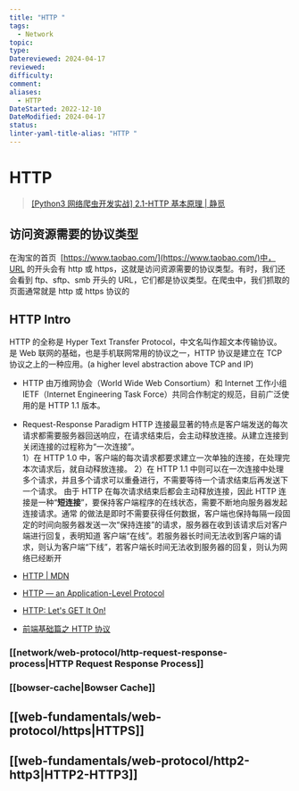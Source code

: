 ```yaml
---
title: "HTTP "
tags:
  - Network
topic: 
type: 
Datereviewed: 2024-04-17
reviewed: 
difficulty: 
comment: 
aliases:
  - HTTP
DateStarted: 2022-12-10
DateModified: 2024-04-17
status: 
linter-yaml-title-alias: "HTTP "
---
```


# HTTP

> [\[Python3 网络爬虫开发实战\] 2.1-HTTP 基本原理 | 静觅](https://cuiqingcai.com/5465.html)

## 访问资源需要的协议类型

在淘宝的首页  [https://www.taobao.com/](https://www.taobao.com/)中，URL 的开头会有 http 或 https，这就是访问资源需要的协议类型。有时，我们还会看到 ftp、sftp、smb 开头的 URL，它们都是协议类型。在爬虫中，我们抓取的页面通常就是 http 或 https 协议的

## HTTP Intro

HTTP 的全称是 Hyper Text Transfer Protocol，中文名叫作超文本传输协议。
是 Web 联网的基础，也是手机联网常用的协议之一，HTTP 协议是建立在 TCP 协议之上的一种应用。(a higher level abstraction above TCP and IP)

- HTTP 由万维网协会（World Wide Web Consortium）和 Internet 工作小组 IETF（Internet Engineering Task Force）共同合作制定的规范，目前广泛使用的是 HTTP 1.1 版本。
- Request-Response Paradigm
  HTTP 连接最显著的特点是客户端发送的每次请求都需要服务器回送响应，在请求结束后，会主动释放连接。从建立连接到关闭连接的过程称为“一次连接”。  
  1）在 HTTP 1.0 中，客户端的每次请求都要求建立一次单独的连接，在处理完本次请求后，就自动释放连接。
  2）在 HTTP 1.1 中则可以在一次连接中处理多个请求，并且多个请求可以重叠进行，不需要等待一个请求结束后再发送下一个请求。
  由于 HTTP 在每次请求结束后都会主动释放连接，因此 HTTP 连接是一种“**短连接**”，要保持客户端程序的在线状态，需要不断地向服务器发起连接请求。通常 的做法是即时不需要获得任何数据，客户端也保持每隔一段固定的时间向服务器发送一次“保持连接”的请求，服务器在收到该请求后对客户端进行回复，表明知道 客户端“在线”。若服务器长时间无法收到客户端的请求，则认为客户端“下线”，若客户端长时间无法收到服务器的回复，则认为网络已经断开

- [HTTP | MDN](https://developer.mozilla.org/zh-CN/docs/Web/HTTP)
- [HTTP — an Application-Level Protocol](https://dev.opera.com/articles/http-basic-introduction/)
- [HTTP: Let's GET It On!](https://dev.opera.com/articles/http-lets-get-it-on/)
- [前端基础篇之 HTTP 协议](https://juejin.cn/post/6844903844216832007 "https://juejin.cn/post/6844903844216832007")

### [[network/web-protocol/http-request-response-process|HTTP Request Response Process]]

### [[bowser-cache|Bowser Cache]]

## [[web-fundamentals/web-protocol/https|HTTPS]]

## [[web-fundamentals/web-protocol/http2-http3|HTTP2-HTTP3]]
